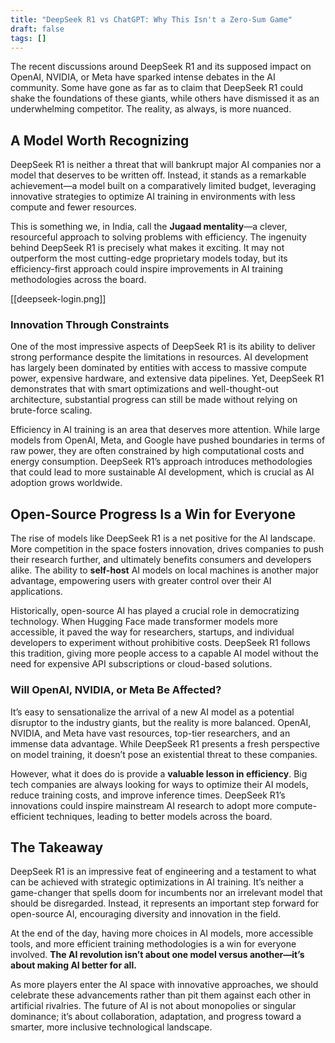 ```yaml
---
title: "DeepSeek R1 vs ChatGPT: Why This Isn't a Zero-Sum Game"
draft: false
tags: []
---
```

The recent discussions around DeepSeek R1 and its supposed impact on OpenAI, NVIDIA, or Meta have sparked intense debates in the AI community. Some have gone as far as to claim that DeepSeek R1 could shake the foundations of these giants, while others have dismissed it as an underwhelming competitor. The reality, as always, is more nuanced.

## A Model Worth Recognizing

DeepSeek R1 is neither a threat that will bankrupt major AI companies nor a model that deserves to be written off. Instead, it stands as a remarkable achievement—a model built on a comparatively limited budget, leveraging innovative strategies to optimize AI training in environments with less compute and fewer resources.

This is something we, in India, call the **Jugaad mentality**—a clever, resourceful approach to solving problems with efficiency. The ingenuity behind DeepSeek R1 is precisely what makes it exciting. It may not outperform the most cutting-edge proprietary models today, but its efficiency-first approach could inspire improvements in AI training methodologies across the board.

[[deepseek-login.png]]
### Innovation Through Constraints

One of the most impressive aspects of DeepSeek R1 is its ability to deliver strong performance despite the limitations in resources. AI development has largely been dominated by entities with access to massive compute power, expensive hardware, and extensive data pipelines. Yet, DeepSeek R1 demonstrates that with smart optimizations and well-thought-out architecture, substantial progress can still be made without relying on brute-force scaling.

Efficiency in AI training is an area that deserves more attention. While large models from OpenAI, Meta, and Google have pushed boundaries in terms of raw power, they are often constrained by high computational costs and energy consumption. DeepSeek R1’s approach introduces methodologies that could lead to more sustainable AI development, which is crucial as AI adoption grows worldwide.

## Open-Source Progress Is a Win for Everyone

The rise of models like DeepSeek R1 is a net positive for the AI landscape. More competition in the space fosters innovation, drives companies to push their research further, and ultimately benefits consumers and developers alike. The ability to **self-host** AI models on local machines is another major advantage, empowering users with greater control over their AI applications.

Historically, open-source AI has played a crucial role in democratizing technology. When Hugging Face made transformer models more accessible, it paved the way for researchers, startups, and individual developers to experiment without prohibitive costs. DeepSeek R1 follows this tradition, giving more people access to a capable AI model without the need for expensive API subscriptions or cloud-based solutions.

### Will OpenAI, NVIDIA, or Meta Be Affected?

It’s easy to sensationalize the arrival of a new AI model as a potential disruptor to the industry giants, but the reality is more balanced. OpenAI, NVIDIA, and Meta have vast resources, top-tier researchers, and an immense data advantage. While DeepSeek R1 presents a fresh perspective on model training, it doesn’t pose an existential threat to these companies.

However, what it does do is provide a **valuable lesson in efficiency**. Big tech companies are always looking for ways to optimize their AI models, reduce training costs, and improve inference times. DeepSeek R1’s innovations could inspire mainstream AI research to adopt more compute-efficient techniques, leading to better models across the board.

## The Takeaway

DeepSeek R1 is an impressive feat of engineering and a testament to what can be achieved with strategic optimizations in AI training. It’s neither a game-changer that spells doom for incumbents nor an irrelevant model that should be disregarded. Instead, it represents an important step forward for open-source AI, encouraging diversity and innovation in the field.

At the end of the day, having more choices in AI models, more accessible tools, and more efficient training methodologies is a win for everyone involved. **The AI revolution isn’t about one model versus another—it’s about making AI better for all.**

As more players enter the AI space with innovative approaches, we should celebrate these advancements rather than pit them against each other in artificial rivalries. The future of AI is not about monopolies or singular dominance; it’s about collaboration, adaptation, and progress toward a smarter, more inclusive technological landscape.